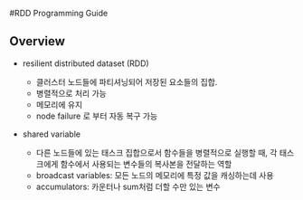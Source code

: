 #RDD Programming Guide

## Overview

- resilient distributed dataset (RDD)
    - 클러스터 노드들에 파티셔닝되어 저장된 요소들의 집합.
    - 병렬적으로 처리 가능
    - 메모리에 유지 
    - node failure 로 부터 자동 복구 가능
    
-  shared variable
    - 다른 노드들에 있는 태스크 집합으로서 함수들을 병렬적으로 실행할 때, 각 태스크에게 함수에서 사용되는 변수들의 복사본을 전달하는 역할
    - broadcast variables: 모든 노드의 메모리에 특정 값을 캐싱하는데 사용
    - accumulators: 카운터나 sum처럼 더할 수만 있는 변수
    
